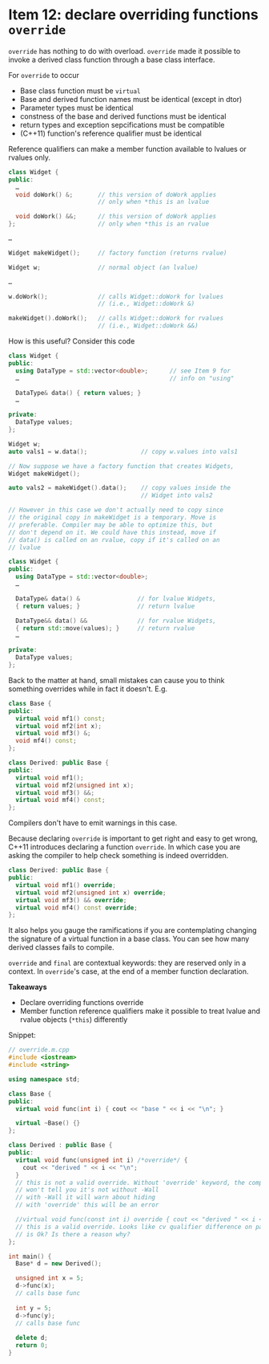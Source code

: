 # Item 12: declare overriding functions `override`

`override` has nothing to do with overload.
`override` made it possible to invoke a derived class function through a base class interface.

For `override` to occur
* Base class function must be `virtual`
* Base and derived function names must be identical (except in dtor)
* Parameter types must be identical
* constness of the base and derived functions must be identical
* return types and exception sepcifications must be compatible
* (C++11) function's reference qualifier must be identical

Reference qualifiers can make a member function available to lvalues or rvalues only.
```cpp
class Widget {
public:
  …
  void doWork() &;       // this version of doWork applies
                         // only when *this is an lvalue

  void doWork() &&;      // this version of doWork applies
};                       // only when *this is an rvalue

…

Widget makeWidget();     // factory function (returns rvalue)

Widget w;                // normal object (an lvalue)

…

w.doWork();              // calls Widget::doWork for lvalues
                         // (i.e., Widget::doWork &)

makeWidget().doWork();   // calls Widget::doWork for rvalues
                         // (i.e., Widget::doWork &&)
```
How is this useful? Consider this code
```cpp
class Widget {
public:
  using DataType = std::vector<double>;      // see Item 9 for
  …                                          // info on "using"

  DataType& data() { return values; }
  …

private:
  DataType values;
};

Widget w;
auto vals1 = w.data();               // copy w.values into vals1

// Now suppose we have a factory function that creates Widgets,
Widget makeWidget();

auto vals2 = makeWidget().data();    // copy values inside the
                                     // Widget into vals2

// However in this case we don't actually need to copy since
// the original copy in makeWidget is a temporary. Move is
// preferable. Compiler may be able to optimize this, but
// don't depend on it. We could have this instead, move if
// data() is called on an rvalue, copy if it's called on an
// lvalue

class Widget {
public:
  using DataType = std::vector<double>;
  …

  DataType& data() &                // for lvalue Widgets, 
  { return values; }                // return lvalue

  DataType&& data() &&              // for rvalue Widgets,
  { return std::move(values); }     // return rvalue
  …

private:
  DataType values;
};
```

Back to the matter at hand, small mistakes can cause you to think something overrides while in fact it doesn't. E.g.
```cpp
class Base {
public:
  virtual void mf1() const;
  virtual void mf2(int x);
  virtual void mf3() &;
  void mf4() const;
};

class Derived: public Base {
public:
  virtual void mf1();
  virtual void mf2(unsigned int x);
  virtual void mf3() &&;
  virtual void mf4() const;
};
```
Compilers don't have to emit warnings in this case.

Because declaring `override` is important to get right and easy to get wrong, C++11 introduces declaring a function `override`.
In which case you are asking the compiler to help check something is indeed overridden.
```cpp
class Derived: public Base {
public:
  virtual void mf1() override;
  virtual void mf2(unsigned int x) override;
  virtual void mf3() && override;
  virtual void mf4() const override;
};
```

It also helps you gauge the ramifications if you are contemplating changing the signature of a virtual function in a base class. You can see how many derived classes fails to compile.

`override` and `final` are contextual keywords: they are reserved only in a context.
In `override`'s case, at the end of a member function declaration.

**Takeaways**
* Declare overriding functions override
* Member function reference qualifiers make it possible to treat lvalue and rvalue objects (`*this`) differently


Snippet:
```cpp
// override.m.cpp
#include <iostream>
#include <string>

using namespace std;

class Base {
public:
  virtual void func(int i) { cout << "base " << i << "\n"; }

  virtual ~Base() {}
};

class Derived : public Base {
public:
  virtual void func(unsigned int i) /*override*/ {
    cout << "derived " << i << "\n";
  }
  // this is not a valid override. Without 'override' keyword, the compiler 
  // won't tell you it's not without -Wall
  // with -Wall it will warn about hiding
  // with 'override' this will be an error

  //virtual void func(const int i) override { cout << "derived " << i << "\n"; }
  // this is a valid override. Looks like cv qualifier difference on parameter
  // is Ok? Is there a reason why?
};

int main() {
  Base* d = new Derived();

  unsigned int x = 5;
  d->func(x);
  // calls base func
  
  int y = 5;
  d->func(y);
  // calls base func
  
  delete d;
  return 0;
}

```
